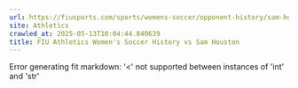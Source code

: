 ```yaml
---
url: https://fiusports.com/sports/womens-soccer/opponent-history/sam-houston/114
site: Athletics
crawled_at: 2025-05-13T10:04:44.840639
title: FIU Athletics Women's Soccer History vs Sam Houston
---
```


Error generating fit markdown: '<' not supported between instances of 'int' and 'str'